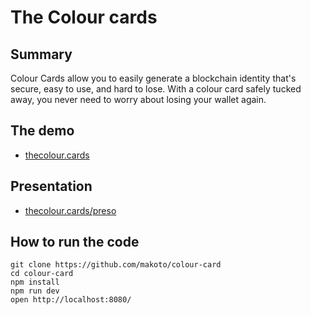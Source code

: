 #  The Colour cards

## Summary

Colour Cards allow you to easily generate a blockchain identity that's secure, easy to use, and hard to lose. With a colour card safely tucked away, you never need to worry about losing your wallet again.

## The demo

- [thecolour.cards](http://thecolour.cards)

## Presentation

- [thecolour.cards/preso](http://thecolour.cards/preso)

## How to run the code

```
git clone https://github.com/makoto/colour-card
cd colour-card
npm install
npm run dev
open http://localhost:8080/
```
